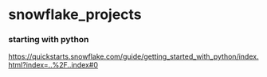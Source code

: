 # snowflake_projects

### starting with python
https://quickstarts.snowflake.com/guide/getting_started_with_python/index.html?index=..%2F..index#0

